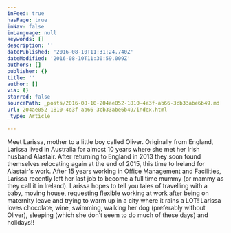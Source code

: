 ```yaml
---
inFeed: true
hasPage: true
inNav: false
inLanguage: null
keywords: []
description: ''
datePublished: '2016-08-10T11:31:24.740Z'
dateModified: '2016-08-10T11:30:59.009Z'
authors: []
publisher: {}
title: ''
author: []
via: {}
starred: false
sourcePath: _posts/2016-08-10-204ae052-1810-4e3f-ab66-3cb33abe6b49.md
url: 204ae052-1810-4e3f-ab66-3cb33abe6b49/index.html
_type: Article

---
```

Meet Larissa, mother to a little boy called Oliver. Originally from England, Larissa lived in Australia for almost 10 years where she met her Irish husband Alastair. After returning to England in 2013 they soon found themselves relocating again at the end of 2015, this time to Ireland for Alastair's work. After 15 years working in Office Management and Facilities, Larissa recently left her last job to become a full time mummy (or mammy as they call it in Ireland). Larissa hopes to tell you tales of travelling with a baby, moving house, requesting flexible working at work after being on maternity leave and trying to warm up in a city where it rains a LOT! Larissa loves chocolate, wine, swimming, walking her dog (preferably without Oliver), sleeping (which she don't seem to do much of these days) and holidays!!
